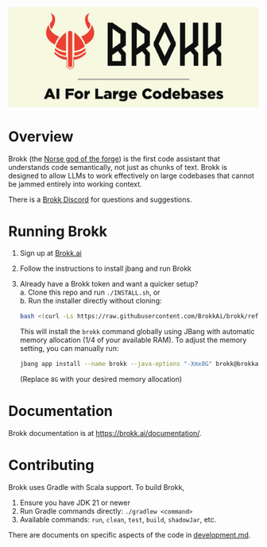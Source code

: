 <p align="center">
  <img src="docs/brokk.png" alt="Brokk – the forge god" width="600">
</p>

# Overview

Brokk (the [Norse god of the forge](https://en.wikipedia.org/wiki/Brokkr))
is the first code assistant that understands code semantically, not just
as chunks of text.  Brokk is designed to allow LLMs to work effectively
on large codebases that cannot be jammed entirely into working context.

There is a [Brokk Discord](https://discord.gg/QjhQDK8kAj) for questions and suggestions.

# Running Brokk

1. Sign up at [Brokk.ai](https://brokk.ai/)
1. Follow the instructions to install jbang and run Brokk
1. Already have a Brokk token and want a quicker setup?  
   a. Clone this repo and run `./INSTALL.sh`, or  
   b. Run the installer directly without cloning:

      ```bash
      bash <(curl -Ls https://raw.githubusercontent.com/BrokkAi/brokk/refs/heads/master/INSTALL.sh)
      ```
   This will install the `brokk` command globally using JBang with automatic memory allocation
   (1/4 of your available RAM). To adjust the memory setting, you can manually run:
   ```bash
   jbang app install --name brokk --java-options "-Xmx8G" brokk@brokkai/brokk
   ```
   (Replace `8G` with your desired memory allocation)

# Documentation

Brokk documentation is at https://brokk.ai/documentation/.

# Contributing

Brokk uses Gradle with Scala support. To build Brokk,
1. Ensure you have JDK 21 or newer
2. Run Gradle commands directly: `./gradlew <command>`
3. Available commands: `run`, `clean`, `test`, `build`, `shadowJar`, etc.

There are documents on specific aspects of the code in [development.md](https://github.com/BrokkAi/brokk/tree/master/app/src/main/development.md).
